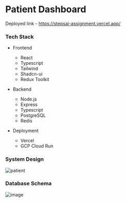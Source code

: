 # Patient Dashboard

Deployed link - https://stepsai-assignment.vercel.app/

### Tech Stack

- Frontend

  - React
  - Typescript
  - Tailwind
  - Shadcn-ui
  - Redux Toolkit

- Backend

  - Node.js
  - Express
  - Typescript
  - PostgreSQL
  - Redis

- Deployment
  - Vercel
  - GCP Cloud Run

### System Design

![patient](https://github.com/user-attachments/assets/351205f7-f03f-4272-a46a-41e215bef9c5)

### Database Schema

![image](https://github.com/user-attachments/assets/e4118e57-c2ad-4306-a579-a3849407dca6)
